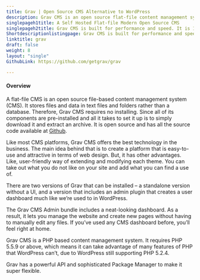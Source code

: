 ```yaml
---
title: Grav | Open Source CMS Alternative to WordPress
description: Grav CMS is an open source flat-file content management system. Its built for speed, meeting the requirements of most the latest Google search criteria.
singlepageh1title: A Self Hosted Flat-file Modern Open Source CMS
singlepageh2title: Grav CMS is built for performance and speed. It is 100% open source and free content management system.
Shortdescriptionlistingpage: Grav CMS is built for performance and speed. It is 100% open source and free content management system.
linktitle: grav
draft: false
weight: 8
layout: "single"
GithubLink: https://github.com/getgrav/grav

---
```


#### Overview

A flat-file CMS is an open source file-based content management system (CMS). It stores files and data in text files and folders rather than a database. Therefore, Grav CMS requires no installing. Since all of its components are pre-installed and all it takes to set it up is to simply download it and extract an archive. It is open source and has all the source code available at [Github](https://github.com/getgrav/grav).

Like most CMS platforms, Grav CMS offers the best technology in the business. The main idea behind that is to create a platform that is easy-to-use and attractive in terms of web design. But, it has other advantages. Like, user-friendly way of extending and modifying each theme. You can take out what you do not like on your site and add what you can find a use of.

There are two versions of Grav that can be installed – a standalone version without a UI, and a version that includes an admin plugin that creates a user dashboard much like we’re used to in WordPress.

The Grav CMS Admin bundle includes a neat-looking dashboard. As a result, it lets you manage the website and create new pages without having to manually edit any files. If you’ve used any CMS dashboard before, you’ll feel right at home.

Grav CMS is a PHP based content management system. It requires PHP 5.5.9 or above, which means it can take advantage of many features of PHP that WordPress can’t, due to WordPress still supporting PHP 5.2.4.

Grav has a powerful API and sophisticated Package Manager to make it super flexible.